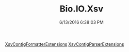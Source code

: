 ﻿---
title: Bio.IO.Xsv
date: 6/13/2016 6:38:03 PM
---

[XsvContigFormatterExtensions](T-Bio.IO.Xsv.XsvContigFormatterExtensions.html)
[XsvContigParserExtensions](T-Bio.IO.Xsv.XsvContigParserExtensions.html)
